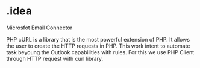 # .idea
 Microsfot Email Connector

PHP cURL is a library that is the most powerful extension of PHP. It allows the user to create the HTTP requests in PHP. This work intent to automate task beyoung the Outlook capabilities with rules. For this we use PHP Client through HTTP request with curl library.
